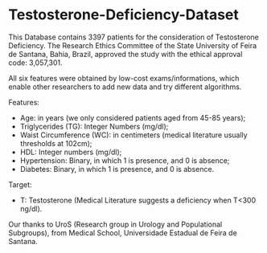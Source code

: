 # Testosterone-Deficiency-Dataset

This Database contains 3397 patients for the consideration of Testosterone Deficiency.
The Research Ethics Committee of the State University of Feira de Santana, Bahia, Brazil, approved the study with the ethical approval code: 3,057,301.

All six features were obtained by low-cost exams/informations, which enable other researchers to add new data and try different algorithms.

Features:
- Age: in years (we only considered patients aged from 45-85 years);
- Triglycerides (TG): Integer Numbers (mg/dl);
- Waist Circumference (WC): in centimeters (medical literature usually thresholds at 102cm);
- HDL: Integer numbers (mg/dl);
- Hypertension: Binary, in which 1 is presence, and 0 is absence;
- Diabetes: Binary, in which 1 is presence, and 0 is absence.

Target:
- T: Testosterone (Medical Literature suggests a deficiency when T<300 ng/dl).

Our thanks to UroS (Research group in Urology and Populational Subgroups), from Medical School, Universidade Estadual de Feira de Santana.
